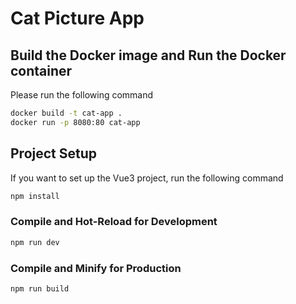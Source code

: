 # Cat Picture App

## Build the Docker image and Run the Docker container
Please run the following command 
```sh
docker build -t cat-app . 
docker run -p 8080:80 cat-app

```

## Project Setup
If you want to set up the Vue3 project, run the following command
```sh
npm install
```

### Compile and Hot-Reload for Development

```sh
npm run dev
```

### Compile and Minify for Production

```sh
npm run build
```
